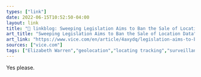 ```yaml
---
types: ["link"]
date: 2022-06-15T10:52:50-04:00
layout: link
title: "🔗 linkblog: Sweeping Legislation Aims to Ban the Sale of Location Data'"
art_title: "Sweeping Legislation Aims to Ban the Sale of Location Data"
art_link: "https://www.vice.com/en/article/4axydq/legislation-aims-to-ban-health-and-location-data-protection-act"
sources: ["vice.com"]
tags: ["Elizabeth Warren","geolocation","locating tracking","surveillance","privacy"]
---
```

Yes please.
 
